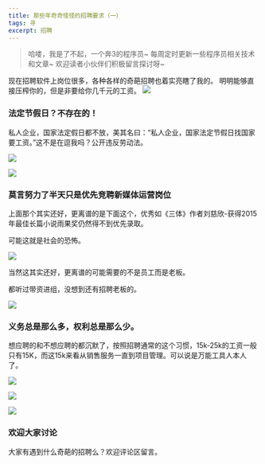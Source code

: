 ```yaml
---
title: 那些年奇奇怪怪的招聘要求（一）
tags: 寻
excerpt: 招聘
---
```

> 哈喽，我是了不起，一个奔3的程序员~
> 每周定时更新一些程序员相关技术和文章~
>欢迎读者小伙伴们积极留言探讨呀~

现在招聘软件上岗位很多，各种各样的奇葩招聘也着实亮瞎了我的。
明明能够直接压榨你的，但是非要给你几千元的工资。
![](https://files.mdnice.com/user/26505/d63c1f3d-7620-444b-a063-5e939263b365.png)

### 法定节假日？不存在的！

私人企业，国家法定假日都不放，美其名曰：“私人企业，国家法定节假日找国家要工资。”这不是在逗我吗？公开违反劳动法。

![](https://files.mdnice.com/user/26505/4cd3190b-b888-4eb4-acf1-6a4ec1a28f49.png)


![](https://files.mdnice.com/user/26505/4443b6f9-8359-4238-ad0a-61b60da8c0fa.png)


### 莫言努力了半天只是优先竞聘新媒体运营岗位

上面那个其实还好，更离谱的是下面这个，优秀如《三体》作者刘慈欣-获得2015年最佳长篇小说雨果奖仍然得不到优先录取。

可能这就是社会的恐怖。

![](https://files.mdnice.com/user/26505/6e874a5b-7dfc-4c78-b7c6-5faf8258c659.png)



当然这其实还好，更离谱的可能需要的不是员工而是老板。

都听过带资进组，没想到还有招聘老板的。



![](https://files.mdnice.com/user/26505/11b4a19c-ec89-4465-a576-767b585689c7.png)


### 义务总是那么多，权利总是那么少。

想应聘的和不想应聘的都沉默了，按照招聘通常的这个习惯，15k-25k的工资一般只有15K，而这15k来看从销售服务一直到项目管理。可以说是万能工具人本人了。


![](https://files.mdnice.com/user/26505/b442115f-b440-48f9-b7e6-ecb55bf11b8a.png)


![](https://files.mdnice.com/user/26505/e8118bbc-4ffc-4d3a-8f34-464414cd31d6.png)

![](https://files.mdnice.com/user/26505/46ce2fcf-098e-4138-9efc-f69d12854acc.png)


### 欢迎大家讨论

大家有遇到什么奇葩的招聘么？欢迎评论区留言。




